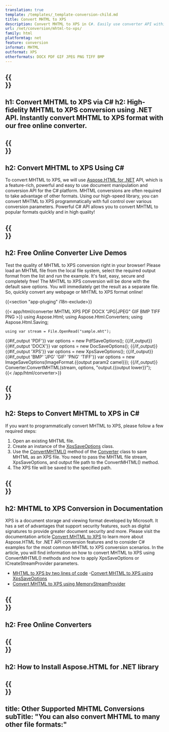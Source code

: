 ```yaml
---
translation: true
template: /templates/_template-conversion-child.md
title: Convert MHTML to XPS
description: Convert MHTML to XPS in C#. Easily use converter API within ASP.NET or any .NET application. Try online MHTML to XPS Converter for free!
url: /net/conversion/mhtml-to-xps/
family: html
platformtag: net
feature: conversion
informat: MHTML
outformat: XPS
otherformats: DOCX PDF GIF JPEG PNG TIFF BMP
---
```


{{<section banner>}}
---
h1: Convert MHTML to XPS via C#
h2: High-fidelity MHTML to XPS conversion using .NET API. Instantly convert MHTML to XPS format with our free online converter.
---

{{<section overview>}}
---
h2: Convert MHTML to XPS Using C#
---

To convert MHTML to XPS, we will use [Aspose.HTML for .NET](https://products.aspose.com/html/net/) API, which is a feature-rich, powerful and easy to use document manipulation and conversion API for the C# platform. MHTML conversions are often required to take advantage of other formats. Using our high-speed library, you can convert MHTML to XPS programmatically with full control over various conversion parameters. Powerful C# API allows you to convert MHTML to popular formats quickly and in high quality!

{{<section demos>}}
---
h2: Free Online Converter Live Demos
---

Test the quality of MHTML to XPS conversion right in your browser! Please load an MHTML file from the local file system, select the required output format from the list and run the example. It's fast, easy, secure and completely free! The MHTML to XPS conversion will be done with the default save options. You will immediately get the result as a separate file. So, quickly convert any webpage or MHTML to XPS format online!

{{<section "app-pluging" i18n-exclude>}}

{{< app/html/converter MHTML XPS PDF DOCX "JPG|JPEG" GIF BMP TIFF PNG >}}
using Aspose.Html;
using Aspose.Html.Converters;
using Aspose.Html.Saving;

    using var stream = File.OpenRead("sample.mht");
{{#if_output 'PDF'}}
    var options = new PdfSaveOptions();
{{/if_output}}
{{#if_output 'DOCX'}}
    var options = new DocSaveOptions();
{{/if_output}}
{{#if_output 'XPS'}}
    var options = new XpsSaveOptions();
{{/if_output}}
{{#if_output 'BMP' 'JPG' 'GIF' 'PNG' 'TIFF'}}
    var options = new ImageSaveOptions(ImageFormat.{{output param2 camel}});
{{/if_output}}
    Converter.ConvertMHTML(stream, options, "output.{{output lower}}");   
{{< /app/html/converter>}} 


{{<section steps>}}
---
h2: Steps to Convert MHTML to XPS in C#
---

If you want to programmatically convert MHTML to XPS,  please follow a few required steps:

1.  Open an existing MHTML file.
1.  Create an instance of the [XpsSaveOptions](https://apireference.aspose.com/html/net/aspose.html.saving/xpssaveoptions) class.
1.  Use the [ConvertMHTML()](https://apireference.aspose.com/html/net/aspose.html.converters.converter/convertmhtml/methods/29) method of the [Converter](https://apireference.aspose.com/html/net/aspose.html.converters/converter) class to save MHTML as an XPS file. You need to pass the MHTML file stream, XpsSaveOptions, and output file path to the ConvertMHTML() method.
1.  The XPS file will be saved to the specified path.


{{<section documentation>}}
---
h2: MHTML to XPS Conversion in Documentation
---

XPS is a document storage and viewing format developed by Microsoft. It has a set of advantages that support security features, such as digital signatures to provide greater document security and more. Please visit the documentation article [Convert MHTML to XPS](https://docs.aspose.com/html/net/converting-between-formats/mhtml-to-xps/) to learn more about Aspose.HTML for .NET API conversion features and to consider C# examples for the most common MHTML to XPS conversion scenarios. In the article, you will find information on how to convert MHTML to XPS using ConvertMHTML() methods and how to apply XpsSaveOptions or ICreateStreamProvider parameters.
  -  <a href="https://docs.aspose.com/html/net/converting-between-formats/mhtml-to-xps/#mhtml-to-xps-by-two-lines-of-code" target="_blank">MHTML to XPS by two lines of code</a>
  -<a href="https://docs.aspose.com/html/net/converting-between-formats/mhtml-to-xps/#convert-mhtml-to-xps-using-xpssaveoptions" target="_blank">Convert MHTML to XPS using XpsSaveOptions</a>
  - <a href="https://docs.aspose.com/html/net/converting-between-formats/mhtml-to-xps/#output-stream-providers" target="_blank">Convert MHTML to XPS using MemoryStreamProvider</a>

{{<section online-converters>}}
---
h2: Free Online Converters
---

{{<section get-started>}}
---
h2: How to Install Aspose.HTML for .NET library
---

{{<section other-conversions>}}
---
title: Other Supported MHTML Conversions
subTitle: "You can also convert MHTML to many other file formats:"
---
